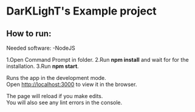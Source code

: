 # DarKLighT's Example project


## How to run:

Needed software:
-NodeJS

1.Open Command Prompt in folder.
2.Run **npm install** and wait for for the installation. 
3.Run **npm start**.

Runs the app in the development mode.\
Open [http://localhost:3000](http://localhost:3000) to view it in the browser.

The page will reload if you make edits.\
You will also see any lint errors in the console.



